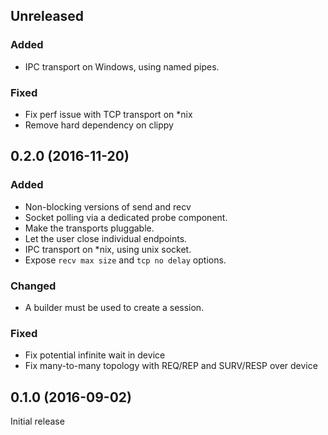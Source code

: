 ## Unreleased

### Added
- IPC transport on Windows, using named pipes.

### Fixed
- Fix perf issue with TCP transport on *nix
- Remove hard dependency on clippy

## 0.2.0 (2016-11-20)

### Added
- Non-blocking versions of send and recv
- Socket polling via a dedicated probe component.
- Make the transports pluggable.
- Let the user close individual endpoints.
- IPC transport on *nix, using unix socket.
- Expose `recv max size` and `tcp no delay` options. 

### Changed
- A builder must be used to create a session.

### Fixed
- Fix potential infinite wait in device
- Fix many-to-many topology with REQ/REP and SURV/RESP over device

## 0.1.0 (2016-09-02)

Initial release